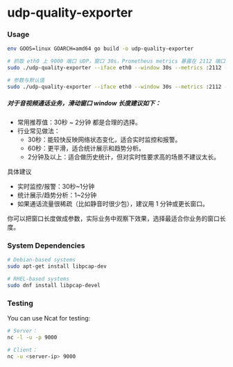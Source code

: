 # udp-quality-exporter

### Usage

```bash
env GOOS=linux GOARCH=amd64 go build -o udp-quality-exporter

# 抓取 eth0 上 9000 端口 UDP，窗口 30s，Prometheus metrics 暴露在 2112 端口
sudo ./udp-quality-exporter --iface eth0 --window 30s --metrics :2112 --filter "udp and port 9000"

# 参数与默认值
sudo ./udp-quality-exporter --iface eth0 --window 30s --metrics :2112 --filter "udp" --max_clients 100 --window_buffer_cap 1

```

##### 对于音视频通话业务，滑动窗口 window 长度建议如下：

- 常用推荐值：30秒 ~ 2分钟 都是合理的选择。
- 行业常见做法：
    - 30秒：能较快反映网络状态变化，适合实时监控和报警。
    - 60秒：更平滑，适合统计展示和趋势分析。
    - 2分钟及以上：适合做历史统计，但对实时性要求高的场景不建议太长。

具体建议
- 实时监控/报警：30秒~1分钟
- 统计展示/趋势分析：1~2分钟
- 如果通话流量很稀疏（比如静音时很少包），建议用 1 分钟或更长窗口。

你可以把窗口长度做成参数，实际业务中观察下效果，选择最适合你业务的窗口长度。


### System Dependencies

```bash
# Debian-based systems
sudo apt-get install libpcap-dev

# RHEL-based systems
sudo dnf install libpcap-devel

```

### Testing 

You can use Ncat for testing:

```bash
# Server：
nc -l -u -p 9000

# Client：
nc -u <server-ip> 9000

```
